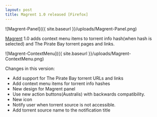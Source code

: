 ```yaml
---
layout: post
title: Magrent 1.0 released [Firefox]
---
```


![Magrent-Panel]({{ site.baseurl }}/uploads/Magrent-Panel.png)

[Magrent](https://addons.mozilla.org/en-US/firefox/addon/magrent/) 1.0 adds context menu items to torrent info hash(when hash is selected) and The Pirate Bay torrent pages and links.

![Magrent-ContextMenu]({{ site.baseurl }}/uploads/Magrent-ContextMenu.png)

Changes in this version:

- Add support for The Pirate Bay torrent URLs and links
- Add context menu items for torrent info hashes
- New design for Magrent panel
- Use new action buttons(Australis) with backwards compatibility.
- New icon
- Notify user when torrent source is not accessible.
- Add torrent source name to the notification title